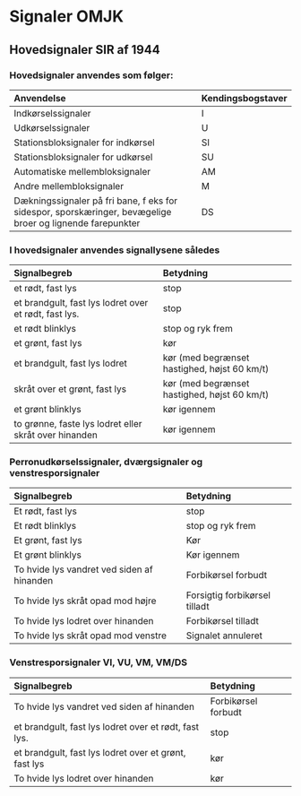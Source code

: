 # Signaler OMJK

## Hovedsignaler SIR af 1944

### Hovedsignaler anvendes som følger:

|Anvendelse|Kendingsbogstaver|
|:---|:---|
|Indkørselssignaler|I|
|Udkørselssignaler|U|
|Stationsbloksignaler for indkørsel|SI|
|Stationsbloksignaler for udkørsel|SU|
|Automatiske mellembloksignaler|AM|
|Andre mellembloksignaler|M|
|Dækningssignaler på fri bane, f eks for sidespor, sporskæringer, bevægelige broer og  lignende farepunkter|DS| 

### I hovedsignaler anvendes signallysene således

|Signalbegreb|Betydning|
|:---|:---|
|et rødt, fast lys|stop|  
|et brandgult, fast lys lodret over et rødt, fast lys.|stop|
|et rødt blinklys|stop og ryk frem|
|et grønt, fast lys|kør|
|et brandgult, fast lys lodret|kør (med begrænset hastighed, højst 60 km/t)|
|skråt over et grønt, fast lys|kør (med begrænset hastighed, højst 60 km/t)|
|et grønt blinklys |kør igennem|
|to grønne, faste lys lodret eller skråt over hinanden|kør igennem|

### Perronudkørselssignaler, dværgsignaler og venstresporsignaler

|Signalbegreb|Betydning|
|:---|:---|
|Et rødt, fast lys|stop|
|Et rødt blinklys|stop og ryk frem|
|Et grønt, fast lys|Kør|
|Et grønt blinklys|Kør igennem|
|To hvide lys vandret ved siden af hinanden|Forbikørsel forbudt|
|To hvide lys skråt opad mod højre|Forsigtig forbikørsel tilladt|
|To hvide lys lodret over hinanden|Forbikørsel tilladt|
|To hvide lys skråt opad mod venstre|Signalet annuleret|

### Venstresporsignaler VI, VU, VM, VM/DS

|Signalbegreb|Betydning|
|:---|:---|
|To hvide lys vandret ved siden af hinanden|Forbikørsel forbudt|
|et brandgult, fast lys lodret over et rødt, fast lys.|stop|
|et brandgult, fast lys lodret over et grønt, fast lys|kør|
|To hvide lys lodret over hinanden|kør|
